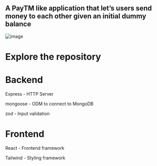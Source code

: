 
## A PayTM like application that let’s users send money to each other given an initial dummy balance

![image](https://github.com/sahilsharma3942/payments-app/assets/149527956/a4a429a0-9f28-41fe-8ad6-8fe988143c35)


# Explore the repository

# Backend

Express - HTTP Server

mongoose - ODM to connect to MongoDB

zod - Input validation


# Frontend

React - Frontend framework

Tailwind - Styling framework
